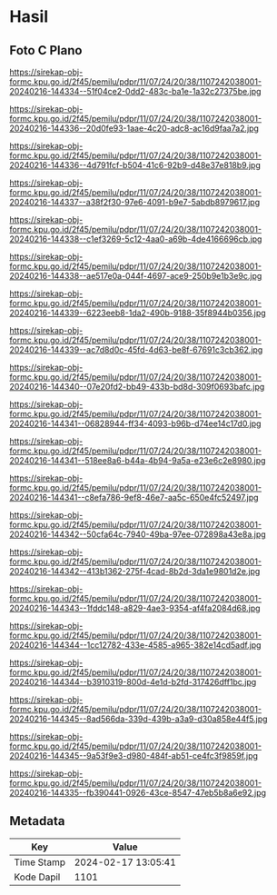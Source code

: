 # Hasil

## Foto C Plano

https://sirekap-obj-formc.kpu.go.id/2f45/pemilu/pdpr/11/07/24/20/38/1107242038001-20240216-144334--51f04ce2-0dd2-483c-ba1e-1a32c27375be.jpg

https://sirekap-obj-formc.kpu.go.id/2f45/pemilu/pdpr/11/07/24/20/38/1107242038001-20240216-144336--20d0fe93-1aae-4c20-adc8-ac16d9faa7a2.jpg

https://sirekap-obj-formc.kpu.go.id/2f45/pemilu/pdpr/11/07/24/20/38/1107242038001-20240216-144336--4d791fcf-b504-41c6-92b9-d48e37e818b9.jpg

https://sirekap-obj-formc.kpu.go.id/2f45/pemilu/pdpr/11/07/24/20/38/1107242038001-20240216-144337--a38f2f30-97e6-4091-b9e7-5abdb8979617.jpg

https://sirekap-obj-formc.kpu.go.id/2f45/pemilu/pdpr/11/07/24/20/38/1107242038001-20240216-144338--c1ef3269-5c12-4aa0-a69b-4de4166696cb.jpg

https://sirekap-obj-formc.kpu.go.id/2f45/pemilu/pdpr/11/07/24/20/38/1107242038001-20240216-144338--ae517e0a-044f-4697-ace9-250b9e1b3e9c.jpg

https://sirekap-obj-formc.kpu.go.id/2f45/pemilu/pdpr/11/07/24/20/38/1107242038001-20240216-144339--6223eeb8-1da2-490b-9188-35f8944b0356.jpg

https://sirekap-obj-formc.kpu.go.id/2f45/pemilu/pdpr/11/07/24/20/38/1107242038001-20240216-144339--ac7d8d0c-45fd-4d63-be8f-67691c3cb362.jpg

https://sirekap-obj-formc.kpu.go.id/2f45/pemilu/pdpr/11/07/24/20/38/1107242038001-20240216-144340--07e20fd2-bb49-433b-bd8d-309f0693bafc.jpg

https://sirekap-obj-formc.kpu.go.id/2f45/pemilu/pdpr/11/07/24/20/38/1107242038001-20240216-144341--06828944-ff34-4093-b96b-d74ee14c17d0.jpg

https://sirekap-obj-formc.kpu.go.id/2f45/pemilu/pdpr/11/07/24/20/38/1107242038001-20240216-144341--518ee8a6-b44a-4b94-9a5a-e23e6c2e8980.jpg

https://sirekap-obj-formc.kpu.go.id/2f45/pemilu/pdpr/11/07/24/20/38/1107242038001-20240216-144341--c8efa786-9ef8-46e7-aa5c-650e4fc52497.jpg

https://sirekap-obj-formc.kpu.go.id/2f45/pemilu/pdpr/11/07/24/20/38/1107242038001-20240216-144342--50cfa64c-7940-49ba-97ee-072898a43e8a.jpg

https://sirekap-obj-formc.kpu.go.id/2f45/pemilu/pdpr/11/07/24/20/38/1107242038001-20240216-144342--413b1362-275f-4cad-8b2d-3da1e9801d2e.jpg

https://sirekap-obj-formc.kpu.go.id/2f45/pemilu/pdpr/11/07/24/20/38/1107242038001-20240216-144343--1fddc148-a829-4ae3-9354-af4fa2084d68.jpg

https://sirekap-obj-formc.kpu.go.id/2f45/pemilu/pdpr/11/07/24/20/38/1107242038001-20240216-144344--1cc12782-433e-4585-a965-382e14cd5adf.jpg

https://sirekap-obj-formc.kpu.go.id/2f45/pemilu/pdpr/11/07/24/20/38/1107242038001-20240216-144344--b3910319-800d-4e1d-b2fd-317426dff1bc.jpg

https://sirekap-obj-formc.kpu.go.id/2f45/pemilu/pdpr/11/07/24/20/38/1107242038001-20240216-144345--8ad566da-339d-439b-a3a9-d30a858e44f5.jpg

https://sirekap-obj-formc.kpu.go.id/2f45/pemilu/pdpr/11/07/24/20/38/1107242038001-20240216-144345--9a53f9e3-d980-484f-ab51-ce4fc3f9859f.jpg

https://sirekap-obj-formc.kpu.go.id/2f45/pemilu/pdpr/11/07/24/20/38/1107242038001-20240216-144335--fb390441-0926-43ce-8547-47eb5b8a6e92.jpg


## Metadata

| Key        | Value               |
| ---------- | ------------------- |
| Time Stamp | 2024-02-17 13:05:41 |
| Kode Dapil | 1101                |



